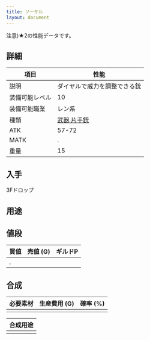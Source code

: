 ```yaml
---
title: ソーサル
layout: document
---
```

注意)★2の性能データです。

## 詳細

|項目|性能|
|---|---|
|説明|ダイヤルで威力を調整できる銃|
|装備可能レベル|10|
|装備可能職業|レン系|
|種類|[武器 片手銃](武器(片手銃))|
|ATK|57-72|
|MATK|.|
|重量|15|

## 入手

3Fドロップ

## 用途


## 値段

|買値|売値 (G)|ギルドP|
|---|---|---|
|.|||

## 合成

|必要素材|生産費用 (G)|確率 (%)|
|---|---|---|
||||

|合成用途|
|---|
||
